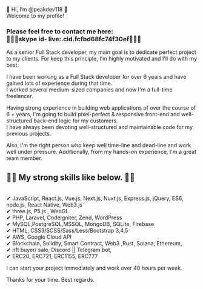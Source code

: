 👋 Hi, I’m @peakdev118 👏 <br>
Welcome to my profile!
<h3>Please feel free to contact me here:<br>
🎁🎁🎁skype id- live:.cid.fcfbd68fc74f30ef🎁🎁🎁</h3>

As a senior Full Stack developer, my main goal is to dedicate perfect project to my clients. 
For keep this principle, I'm highly motivated and I'll do with my best.

I have been working as a Full Stack developer for over 6 years and have gained lots of experience during that time. <br>
I worked several medium-sized companies and now I'm a full-time freelancer.

Having strong experience in building web applications of over the course of 6 + years, I'm going to build pixel-perfect & responsive front-end and well-structured back-end logic for my customers.<br> 
I have always been devoting well-structured and maintainable code for my previous projects.<br>

Also, I'm the right person who keep well time-line and dead-line and work well under pressure. 
Additionally, from my hands-on experience, I'm a great team member.

<h2>👀👀 My strong skills like below. 👀👀</h2><br>
✔ JavaScript, React.js, Vue.js, Next.js, Nuxt.js, Express.js, jQuery, ES6, node.js, React Native, Web3.js<br>
✔ three.js, P5.js , WebGL<br>
✔ PHP, Laravel, CodeIgniter, Zend, WordPress<br>
✔ MySQL,PostgreSQL,MSSQL, MongoDB, SQLite, Firebase<br>
✔ HTML, CSS3/SCSS/Sass/Less/Bootstrap 3,4,5<br>
✔ AWS, Google Cloud API<br>
✔ Blockchain, Solidity, Smart Contract, Web3 ,Rust, Solana, Ethereum,<br>
✔ nft buyer/ sale, Discord || Telegram bot,<br>
✔ ERC20, ERC721, ERC1155, ERC777<br>

I can start your project immediately and work over 40 hours per week.

Thanks for your time.
Best regards.
